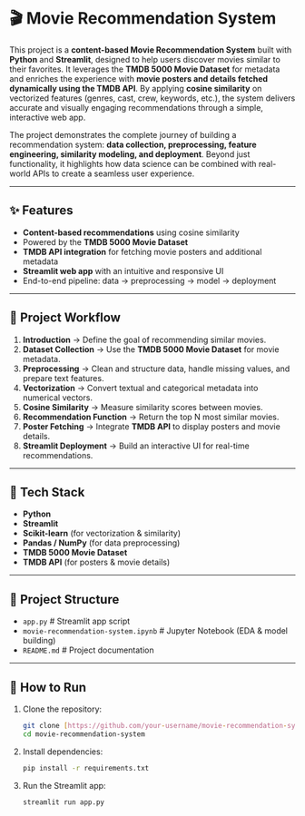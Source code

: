 # 🎬 Movie Recommendation System  

This project is a **content-based Movie Recommendation System** built with **Python** and **Streamlit**, designed to help users discover movies similar to their favorites. It leverages the **TMDB 5000 Movie Dataset** for metadata and enriches the experience with **movie posters and details fetched dynamically using the TMDB API**. By applying **cosine similarity** on vectorized features (genres, cast, crew, keywords, etc.), the system delivers accurate and visually engaging recommendations through a simple, interactive web app.  

The project demonstrates the complete journey of building a recommendation system: **data collection, preprocessing, feature engineering, similarity modeling, and deployment**. Beyond just functionality, it highlights how data science can be combined with real-world APIs to create a seamless user experience.  

---

## ✨ Features  
- **Content-based recommendations** using cosine similarity  
- Powered by the **TMDB 5000 Movie Dataset**  
- **TMDB API integration** for fetching movie posters and additional metadata  
- **Streamlit web app** with an intuitive and responsive UI  
- End-to-end pipeline: data → preprocessing → model → deployment  

---

## 📌 Project Workflow  

1. **Introduction** → Define the goal of recommending similar movies.  
2. **Dataset Collection** → Use the **TMDB 5000 Movie Dataset** for movie metadata.  
3. **Preprocessing** → Clean and structure data, handle missing values, and prepare text features.  
4. **Vectorization** → Convert textual and categorical metadata into numerical vectors.  
5. **Cosine Similarity** → Measure similarity scores between movies.  
6. **Recommendation Function** → Return the top N most similar movies.  
7. **Poster Fetching** → Integrate **TMDB API** to display posters and movie details.  
8. **Streamlit Deployment** → Build an interactive UI for real-time recommendations.  

---

## 🚀 Tech Stack  

- **Python**  
- **Streamlit**  
- **Scikit-learn** (for vectorization & similarity)  
- **Pandas / NumPy** (for data preprocessing)  
- **TMDB 5000 Movie Dataset**  
- **TMDB API** (for posters & movie details)  

---

## 📂 Project Structure  

* `app.py` # Streamlit app script
* `movie-recommendation-system.ipynb` # Jupyter Notebook (EDA & model building)
* `README.md` # Project documentation

---

## 🚀 How to Run

1.  Clone the repository:
    ```bash
    git clone [https://github.com/your-username/movie-recommendation-system.git](https://github.com/your-username/movie-recommendation-system.git)
    cd movie-recommendation-system
    ```
2.  Install dependencies:
    ```bash
    pip install -r requirements.txt
    ```
3.  Run the Streamlit app:
    ```bash
    streamlit run app.py
    ```
